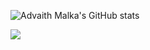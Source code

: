 
![Advaith Malka's GitHub stats](https://github-readme-stats.vercel.app/api?username=advaithmalka&count_private=true&show_icons=true&theme=tokyonight)

![](https://github-readme-stats.vercel.app/api/top-langs/?username=advaithmalka&layout=compact&langs_count=6&theme=dark)
<!--
**advaithmalka/advaithmalka** is a ✨ _special_ ✨ repository because its `README.md` (this file) appears on your GitHub profile.

Here are some ideas to get you started:

- 🔭 I’m currently working on ...
- 🌱 I’m currently learning ...
- 👯 I’m looking to collaborate on ...
- 🤔 I’m looking for help with ...
- 💬 Ask me about ...
- 📫 How to reach me: ...
- 😄 Pronouns: ...
- ⚡ Fun fact: ...
-->
